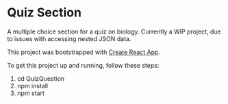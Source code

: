 # Quiz Section

A multiple choice section for a quiz on biology. Currently a WIP project, due to issues with accessing nested JSON data.

This project was bootstrapped with [Create React App](https://github.com/facebookincubator/create-react-app).

To get this project up and running, follow these steps:

1) cd QuizQuestion
2) npm install
3) npm start